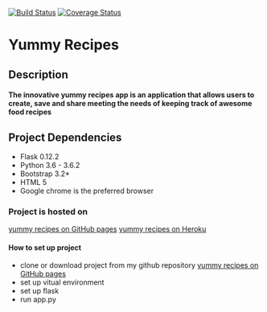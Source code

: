 [![Build Status](https://travis-ci.org/code-sleuth/yummy-recipes.svg?branch=dev)](https://travis-ci.org/code-sleuth/yummy-recipes)
[![Coverage Status](https://coveralls.io/repos/github/code-sleuth/yummy-recipes/badge.svg?branch=dev)](https://coveralls.io/github/code-sleuth/yummy-recipes?branch=dev)
# Yummy Recipes
## Description
#### The innovative yummy recipes app is an application that allows users to create, save and share meeting the needs of keeping track of awesome food recipes
## Project Dependencies
- Flask 0.12.2
- Python 3.6 - 3.6.2
- Bootstrap 3.2*
- HTML 5
- Google chrome is the preferred browser
### Project is hosted on
[yummy recipes on GitHub pages](https://code-sleuth.github.io)
[yummy recipes on Heroku](https://morning-escarpment-76742.herokuapp.com/)

#### How to set up project
- clone or download project from my github repository [yummy recipes on GitHub pages](https://github.com/code-sleuth/yummy-recipes)
- set up vitual environment
- set up flask
- run app.py